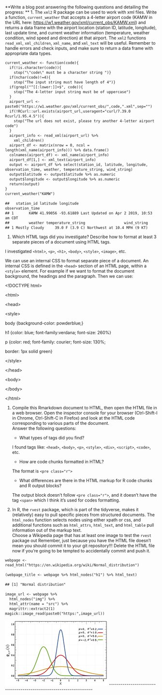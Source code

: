 **Write a blog post answering the following questions and detailing the
progress: ** 1. The `xml2` R package can be used to work with xml files.
Write a function, `current_weather` that accepts a 4-letter airport code
(KAMW in the URL here:
<a href="https://w1.weather.gov/xml/current_obs/KAMW.xml" class="uri">https://w1.weather.gov/xml/current_obs/KAMW.xml</a>)
and returns a data frame with the airport location (station ID,
latitude, longitude), last update time, and current weather information
(temperature, weather condition, wind speed and direction) at that
airport. The `xml2` functions `read_xml`, `xml_children`, `xml_name`,
and `xml_text` will be useful. Remember to handle errors and check
inputs, and make sure to return a data frame with appropriate data
types.

    current_weather <- function(code){
      if(!is.character(code)){
        stop("\"code\" must be a character string ")}
      if(nchar(code)!=4){
        stop("The input string must have length of 4")}
      if(grepl("^[[:lower:]]+$", code)){
        stop("The 4-letter input string must be of uppercase")
      }
      airport_url <- paste0("https://w1.weather.gov/xml/current_obs/",code,".xml",sep="")
      if(!RCurl::url.exists(airport_url,useragent="curl/7.39.0 Rcurl/1.95.4.5")){
        stop("The url does not exist, please try another 4-letter airport code")
      }
      airport_info <- read_xml(airport_url) %>% 
        xml_children()
      airport_df <- matrix(nrow = 0, ncol = length(xml_name(airport_info))) %>% data.frame()
      colnames(airport_df) <- xml_name(airport_info)
      airport_df[1,] <- xml_text(airport_info)
      output <- airport_df %>% select(station_id, latitude, longitude, observation_time, weather, temperature_string, wind_string)
      output$latitude <- output$latitude %>% as.numeric
      output$longitude <- output$longitude %>% as.numeric
      return(output)
    }
    current_weather("KAMW")

    ##   station_id latitude longitude                         observation_time
    ## 1       KAMW 41.99056 -93.61889 Last Updated on Apr 2 2019, 10:53 am CDT
    ##         weather temperature_string                  wind_string
    ## 1 Mostly Cloudy     39.0 F (3.9 C) Northwest at 10.4 MPH (9 KT)

1.  Which HTML tags did you investigate? Describe how to format at least
    3 separate pieces of a document using HTML tags.

I investigated `<html>`, `<p>`, `<h1>`, `<body>`, `<style>`, `<image>`,
etc.

We can use an internal CSS to format separate piece of a document. An
internal CSS is defined in the `<head>` section of an HTML page, within
a `<style>` element. For example if we want to format the document
background, the headings and the paragraph. Then we can use:

&lt;!DOCTYPE html&gt;

&lt;html&gt;

&lt;head&gt;

&lt;style&gt;

body {background-color: powderblue;}

h1 {color: blue; font-family:verdana; font-size: 260%}

p {color: red; font-family: courier; font-size: 130%;

border: 1px solid green}

&lt;/style&gt;

&lt;/head&gt;

&lt;body&gt;

&lt;/body&gt;

&lt;/html&gt;

1.  Compile this Rmarkdown document to HTML, then open the HTML file in
    a web browser. Open the inspector console for your browser
    (Ctrl-Shift-I in Chrome, Ctrl-Shift-C in Firefox) and look at the
    HTML code corresponding to various parts of the document. <br>
    Answer the following questions:
    -   What types of tags did you find?

    I found tags like: `<head>`, `<body>`, `<p>`, `<style>`, `<div>`,
    `<script>`, `<code>`, etc.
    -   How are code chunks formatted in HTML?

    The format is `<pre class="r">`
    -   What differences are there in the HTML markup for R code chunks
        and R output blocks?

    The output block doesn’t follow `<pre class="r">`, and it doesn’t
    have the tag `<span>` which I think it’s used for codes formatting.

2.  In R, the `rvest` package, which is part of the tidyverse, makes it
    (relatively) easy to pull specific pieces from structured documents.
    The `html_nodes` function selects nodes using either xpath or css,
    and additional functions such as `html_attrs`, `html_text`, and
    `html_table` pull information out of the markup text.<br> Choose a
    Wikipedia page that has at least one image to test the `rvest`
    package out Remember, just because you have the HTML file doesn’t
    mean you should commit it to your git repository!!! Delete the HTML
    file now if you’re going to be tempted to accidentally commit and
    push it.

<!-- -->

    webpage <- read_html("https://en.wikipedia.org/wiki/Normal_distribution")

    (webpage_title <- webpage %>% html_nodes("h1") %>% html_text)

    ## [1] "Normal distribution"

    image_url <- webpage %>% 
      html_nodes("img") %>% 
      html_attr(name = "src") %>% 
      magrittr::extract2(1) 
    magick::image_read(paste0("https:",image_url))

<img src="../figure/09/HuDapeng/unnamed-chunk-3-1.png" width="340" />
---------------------------------------------------------------------

